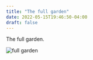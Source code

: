 ```yaml
---
title: "The full garden"
date: 2022-05-15T19:46:50-04:00
draft: false
---
```


The full garden.

![full garden](/2022-05-15-full-garden.jpg)
